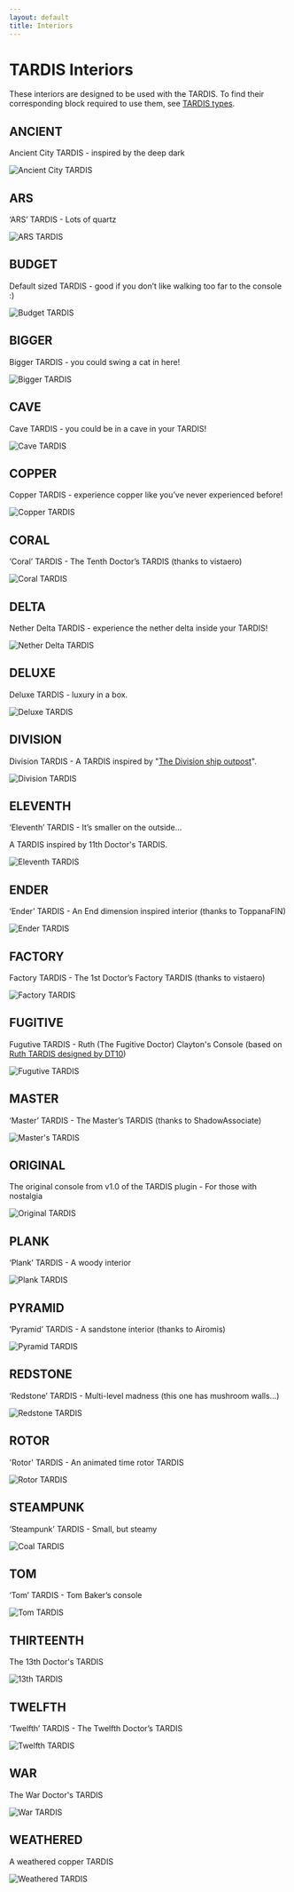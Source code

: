 ```yaml
---
layout: default
title: Interiors
---
```


# TARDIS Interiors

These interiors are designed to be used with the TARDIS.
To find their corresponding block required to use them, see [TARDIS types](creating-a-tardis#tardis-types).

## ANCIENT

Ancient City TARDIS - inspired by the deep dark

![Ancient City TARDIS](images/consoles/ancient.jpg)

## ARS

‘ARS’ TARDIS - Lots of quartz

![ARS TARDIS](images/consoles/ars.jpg)

## BUDGET

Default sized TARDIS - good if you don’t like walking too far to the console :)

![Budget TARDIS](images/consoles/budget.jpg)

## BIGGER

Bigger TARDIS - you could swing a cat in here!

![Bigger TARDIS](images/consoles/bigger.jpg)

## CAVE

Cave TARDIS - you could be in a cave in your TARDIS!

![Cave TARDIS](images/consoles/cave.jpg)

## COPPER

Copper TARDIS - experience copper like you’ve never experienced before!

![Copper TARDIS](images/consoles/copper.jpg)

## CORAL

‘Coral’ TARDIS - The Tenth Doctor’s TARDIS (thanks to vistaero)

![Coral TARDIS](images/consoles/coral.jpg)

## DELTA

Nether Delta TARDIS - experience the nether delta inside your TARDIS!

![Nether Delta TARDIS](images/consoles/delta.jpg)

## DELUXE

Deluxe TARDIS - luxury in a box.

![Deluxe TARDIS](images/consoles/deluxe.jpg)

## DIVISION

Division TARDIS - A TARDIS inspired by "[The Division ship outpost](https://tardis.fandom.com/wiki/The_Division)".

![Division TARDIS](images/consoles/division.jpg)

## ELEVENTH

‘Eleventh’ TARDIS - It’s smaller on the outside…

A TARDIS inspired by 11th Doctor's TARDIS.

![Eleventh TARDIS](images/consoles/eleventh.jpg)

## ENDER

‘Ender’ TARDIS - An End dimension inspired interior (thanks to ToppanaFIN)

![Ender TARDIS](images/consoles/ender.jpg)

## FACTORY

Factory TARDIS - The 1st Doctor’s Factory TARDIS (thanks to vistaero)

![Factory TARDIS](images/consoles/factory.jpg)

## FUGITIVE

Fugutive TARDIS - Ruth (The Fugitive Doctor) Clayton's Console
(based on [Ruth TARDIS designed by DT10](https://www.youtube.com/watch?v=aykwXVemSs8))

![Fugutive TARDIS](images/consoles/fugitive_vanilla.jpg)

## MASTER

‘Master’ TARDIS - The Master’s TARDIS (thanks to ShadowAssociate)

![Master's TARDIS](images/consoles/master.jpg)

## ORIGINAL

The original console from v1.0 of the TARDIS plugin - For those with nostalgia

![Original TARDIS](images/consoles/original.jpg)

## PLANK

‘Plank’ TARDIS - A woody interior

![Plank TARDIS](images/consoles/plank.jpg)

## PYRAMID

‘Pyramid’ TARDIS - A sandstone interior (thanks to Airomis)

![Pyramid TARDIS](images/consoles/pyramid.jpg)

## REDSTONE

‘Redstone’ TARDIS - Multi-level madness (this one has mushroom walls…)

![Redstone TARDIS](images/consoles/redstone.jpg)

## ROTOR

'Rotor' TARDIS - An animated time rotor TARDIS

![Rotor TARDIS](images/consoles/rotor.jpg)

## STEAMPUNK

‘Steampunk’ TARDIS - Small, but steamy

![Coal TARDIS](images/consoles/steampunk.jpg)

## TOM

‘Tom’ TARDIS - Tom Baker’s console

![Tom TARDIS](images/consoles/tom.jpg)

## THIRTEENTH

The 13th Doctor's TARDIS

![13th TARDIS](images/consoles/thirteenth.jpg)

## TWELFTH

‘Twelfth’ TARDIS - The Twelfth Doctor’s TARDIS

![Twelfth TARDIS](images/consoles/twelfth.jpg)

## WAR

The War Doctor's TARDIS

![War TARDIS](images/consoles/war.jpg)

## WEATHERED

A weathered copper TARDIS

![Weathered TARDIS](images/consoles/weathered.jpg)